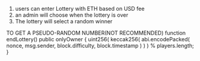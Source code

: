 1. users can enter Lottery with ETH based on USD fee
2. an admin will choose when the lottery is over
3. The lottery will select a random winner

TO GET A PSEUDO-RANDOM NUMBER(NOT RECOMMENDED)
    function endLottery() public onlyOwner {
        uint256(
            keccak256(
                abi.encodePacked(
                    nonce,
                    msg.sender,
                    block.difficulty,
                    block.timestamp
                )
            )
        ) % players.length;
    }